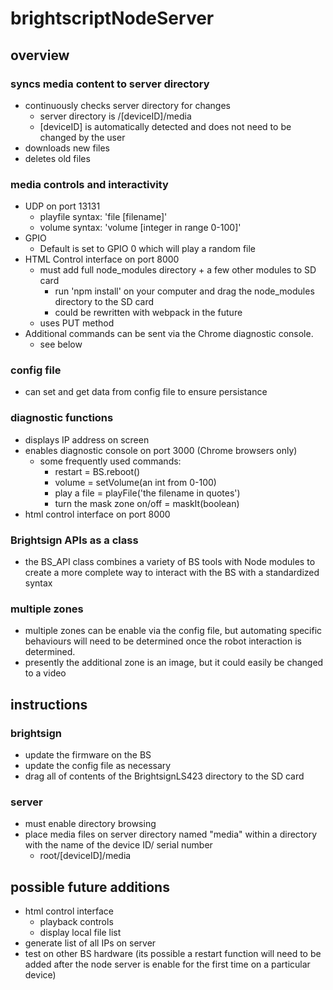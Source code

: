 # brightscriptNodeServer

## overview
### syncs media content to server directory
* continuously checks server directory for changes
  * server directory is /[deviceID]/media
  * [deviceID] is automatically detected and does not need to be changed by the user
* downloads new files
* deletes old files

### media controls and interactivity
* UDP on port 13131
	* playfile syntax: 'file [filename]'
	* volume syntax: 'volume [integer in range 0-100]'
* GPIO
	* Default is set to GPIO 0 which will play a random file
* HTML Control interface on port 8000
	* must add full node_modules directory + a few other modules to SD card
		* run 'npm install' on your computer and drag the node_modules directory to the SD card
		* could be rewritten with webpack in the future
	* uses PUT method 
* Additional commands can be sent via the Chrome diagnostic console.
	* see below

### config file
* can set and get data from config file to ensure persistance

### diagnostic functions
* displays IP address on screen
* enables diagnostic console on port 3000 (Chrome browsers only)
	* some frequently used commands:
		* restart = BS.reboot()
		* volume = setVolume(an int from 0-100)
		* play a file = playFile('the filename in quotes')
		* turn the mask zone on/off = maskIt(boolean)
* html control interface on port 8000

### Brightsign APIs as a class
* the BS_API class combines a variety of BS tools with Node modules to create a more complete way to interact with the BS with a standardized syntax

### multiple zones
* multiple zones can be enable via the config file, but automating specific behaviours will need to be determined once the robot interaction is determined.
* presently the additional zone is an image, but it could easily be changed to a video

## instructions

### brightsign
* update the firmware on the BS
* update the config file as necessary
* drag all of contents of the BrightsignLS423 directory to the SD card

### server 
* must enable directory browsing
* place media files on server directory named "media" within a directory with the name of the device ID/ serial number
	* root/[deviceID]/media

## possible future additions
* html control interface
	* playback controls
	* display local file list
* generate list of all IPs on server
* test on other BS hardware (its possible a restart function will need to be added after the node server is enable for the first time on a particular device)